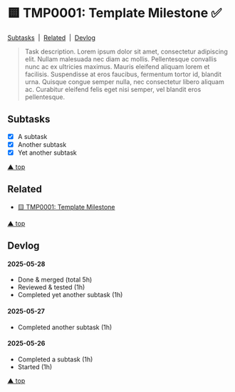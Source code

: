 # 🟨 TMP0001: Template Milestone ✅

[Subtasks](#subtasks)&nbsp; | &nbsp;[Related](#related)&nbsp; | &nbsp;[Devlog](#devlog)

> Task description. Lorem ipsum dolor sit amet, consectetur adipiscing elit. Nullam malesuada nec diam ac mollis. Pellentesque convallis nunc ac ex ultricies maximus. Mauris eleifend aliquam lorem et facilisis. Suspendisse at eros faucibus, fermentum tortor id, blandit urna. Quisque congue semper nulla, nec consectetur libero aliquam ac. Curabitur eleifend felis eget nisi semper, vel blandit eros pellentesque.


 ## Subtasks

 - [x] A subtask
 - [x] Another subtask
 - [x] Yet another subtask

 [▲ top](#top)


## Related

- [🟨 TMP0001: Template Milestone](TMP0001.md)

[▲ top](#top)


## Devlog

#### 2025-05-28

- Done & merged (total 5h)
- Reviewed & tested (1h)
- Completed yet another subtask (1h)

#### 2025-05-27

- Completed another subtask (1h)

#### 2025-05-26

- Completed a subtask (1h)
- Started (1h)

[▲ top](#top)

